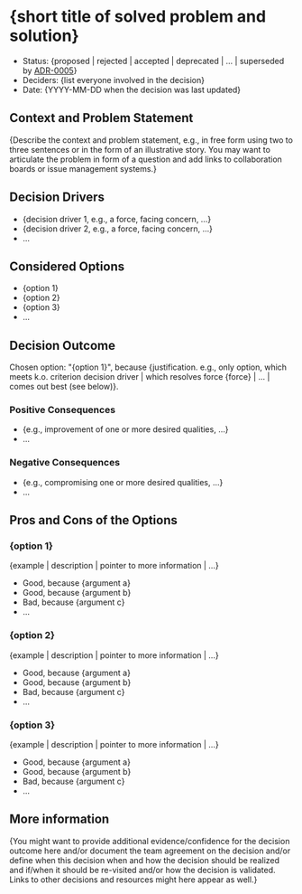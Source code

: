 # {short title of solved problem and solution}

* Status: {proposed | rejected | accepted | deprecated | … | superseded by [ADR-0005](0005-example.md)} <!-- optional -->
* Deciders: {list everyone involved in the decision} <!-- optional -->
* Date: {YYYY-MM-DD when the decision was last updated} <!-- optional -->

## Context and Problem Statement

{Describe the context and problem statement, e.g., in free form using two to three sentences or in the form of an illustrative story.
 You may want to articulate the problem in form of a question and add links to collaboration boards or issue management systems.}

## Decision Drivers <!-- This is an optional element. Feel free to remove. -->

* {decision driver 1, e.g., a force, facing concern, …}
* {decision driver 2, e.g., a force, facing concern, …}
* … <!-- numbers of drivers can vary -->

## Considered Options

* {option 1}
* {option 2}
* {option 3}
* … <!-- numbers of options can vary -->

## Decision Outcome

Chosen option: "{option 1}", because {justification. e.g., only option, which meets k.o. criterion decision driver | which resolves force {force} | … | comes out best (see below)}.

### Positive Consequences <!-- This is an optional element. Feel free to remove. -->

* {e.g., improvement of one or more desired qualities, …}
* …

### Negative Consequences <!-- This is an optional element. Feel free to remove. -->

* {e.g., compromising one or more desired qualities, …}
* …

## Pros and Cons of the Options <!-- This is an optional element. Feel free to remove. -->

### {option 1}

{example | description | pointer to more information | …} <!-- This is an optional element. Feel free to remove. -->

* Good, because {argument a}
* Good, because {argument b}
* Bad, because {argument c}
* … <!-- numbers of pros and cons can vary -->

### {option 2}

{example | description | pointer to more information | …} <!-- This is an optional element. Feel free to remove. -->

* Good, because {argument a}
* Good, because {argument b}
* Bad, because {argument c}
* … <!-- numbers of pros and cons can vary -->

### {option 3}

{example | description | pointer to more information | …} <!-- This is an optional element. Feel free to remove. -->

* Good, because {argument a}
* Good, because {argument b}
* Bad, because {argument c}
* … <!-- numbers of pros and cons can vary -->

## More information <!-- This is an optional element. Feel free to remove. -->

{You might want to provide additional evidence/confidence for the decision outcome here and/or
 document the team agreement on the decision and/or
 define when this decision when and how the decision should be realized and if/when it should be re-visited and/or
 how the decision is validated.
 Links to other decisions and resources might here appear as well.}

<!-- markdownlint-disable-file MD013 -->

